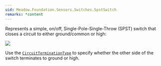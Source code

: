 ```yaml
---
uid: Meadow.Foundation.Sensors.Switches.SpstSwitch
remarks: *content
---
```


Represents a simple, on/off, Single-Pole-Single-Throw (SPST) switch that closes a circuit to either ground/common or high:

![](SPST_Switch.jpg)

Use the [`CircuitTerminationType`](/API/CircuitTerminationType) to specify whether the other side of the switch terminates to ground or high.
